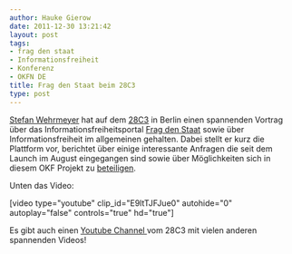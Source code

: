 ```yaml
---
author: Hauke Gierow
date: 2011-12-30 13:21:42
layout: post
tags:
- frag den staat
- Informationsfreiheit
- Konferenz
- OKFN DE
title: Frag den Staat beim 28C3
type: post
---
```


[Stefan Wehrmeyer](http://stefanwehrmeyer.com) hat auf dem [28C3](http://events.ccc.de/congress/2011/wiki/Welcome) in Berlin einen spannenden Vortrag über das Informationsfreiheitsportal [Frag den Staat](https://fragdenstaat.de/) sowie über Informationsfreiheit im allgemeinen gehalten. Dabei stellt er kurz die Plattform vor, berichtet über einige interessante Anfragen die seit dem Launch im August eingegangen sind sowie über Möglichkeiten sich in diesem OKF Projekt zu [beteiligen](/projekte/frag-den-staat/).

Unten das Video:

[video type="youtube" clip_id="E9ltTJFJue0" autohide="0" autoplay="false" controls="true" hd="true"] 

Es gibt auch einen [Youtube Channel ](http://www.youtube.com/playlist?list=PLE42F91D57F812DA5&feature=plcp)vom 28C3 mit vielen anderen spannenden Videos!